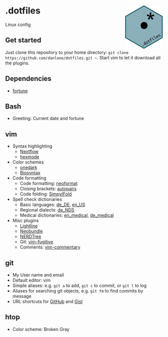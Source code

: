 # .dotfiles <img src='.logo.png' align="right" height="138.5" />
Linux config

## Get started
Just clone this repository to your home directory: `git clone https://github.com/danlooo/dotfiles.git ~`. Start vim to let it download all the plugins.

## Dependencies
- [fortune](https://wiki.debian.org/fortune)

## Bash
- Greeting: Current date and fortune

## vim
- Syntax highlighting
	- [Nextflow](https://github.com/LukeGoodsell/nextflow-vim)
	- [hexmode](https://github.com/fidian/hexmode)
- Color schemes
	- [onedark](https://github.com/joshdick/onedark.vim)
	- [Biosyntax](https://github.com/danlooo/bioSyntax-vim)
- Code formatting
	- Code formatting: [neoformat](https://github.com/sbdchd/neoformat)
	- Closing brackets: [autopairs](https://github.com/jiangmiao/auto-pairs)
	- Code folding: [SimpylFold](https://github.com/tmhedberg/SimpylFold)
- Spell check dictionaries
	- Basic languages: [de_DE](http://hunspell.github.io/), [en_US](http://hunspell.github.io/)
	- Regional dialects: [de_NDS](https://www.ndr.de/kultur/norddeutsche_sprache/plattdeutsch/woerterbuch101_abc-A.html)
	- Medical dictionaries: [en_medical](https://github.com/glutanimate/wordlist-medicalterms-en), [de_medical](http://hunspell.github.io/)
- Misc plugins
	- [Lightline](https://github.com/itchyny/lightline.vim)
	- [Neobundle](https://github.com/Shougo/neobundle.vim)
	- [NERDTree](https://github.com/preservim/nerdtree)
	- Git: [vim-fugitive](https://github.com/tpope/vim-fugitive)
	- Comments: [vim-commentary](https://github.com/tpope/vim-commentary)

## git
- My User name and email
- Default editor: vim
- Simple aliases: e.g. `git a` to add, `git c` to commit, or `git l` to log
- Aliases for searching git objects, e.g. `git fm` to find commits by message
- URL shortcuts for [GitHub](https://github.com/) and [Gist](https://gist.github.com/)

## htop
- Color scheme: Broken Gray
